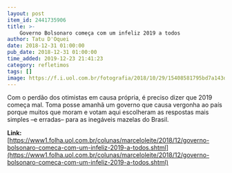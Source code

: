 ```yaml
---
layout: post
item_id: 2441735906
title: >-
    Governo Bolsonaro começa com um infeliz 2019 a todos
author: Tatu D'Oquei
date: 2018-12-31 01:00:00
pub_date: 2018-12-31 01:00:00
time_added: 2019-12-23 21:41:23
category: refletimos
tags: []
image: https://f.i.uol.com.br/fotografia/2018/10/29/15408581795bd7a143dd505_1540858179_3x2_rt.jpg
---
```


Com o perdão dos otimistas em causa própria, é preciso dizer que 2019 começa mal. Toma posse amanhã um governo que causa vergonha ao país porque muitos que moram e votam aqui escolheram as respostas mais simples –e erradas– para as inegáveis mazelas do Brasil.

**Link:** [https://www1.folha.uol.com.br/colunas/marceloleite/2018/12/governo-bolsonaro-comeca-com-um-infeliz-2019-a-todos.shtml](https://www1.folha.uol.com.br/colunas/marceloleite/2018/12/governo-bolsonaro-comeca-com-um-infeliz-2019-a-todos.shtml)

